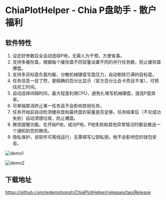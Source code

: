 # ChiaPlotHelper - Chia P盘助手 - 散户福利
## 软件特性
1. 设定好参数后全自动连续P地，无需人为干预，方便省事。
2. 支持多缓存盘，根据每个缓存盘不同容量设置不同的并行任务数，防止缓存盘爆盘。
3. 支持多目标盘负载均衡，分散机械硬盘写盘压力，自动剔除已满的目标盘。
4. 任务信息一目了然，更精确的百分比显示（官方百分比会卡而且不准），可预估完工时间。
5. 自动选择间隔时间，最大程度利用CPU，避免扎堆写机械硬盘，提高P盘效率。
6. 可单独取消终止某一任务且不会影响其他任务。
7. 任务开始前自动检测缓存盘和最终盘的容量是否足够，任务结束后（不论成功失败）自动清理垃圾，防止爆盘。
8. 微信提醒功能。在开始P地，成功P地，P地失败和其他异常情况时都会推送一个通知到您的微信。
9. 隐私保护。该软件可离线运行，无需填写公钥私钥，绝不会影响您的钱包安全。

![demo1](https://ae01.alicdn.com/kf/U14e85428e4214ae4aac022c3a59556361.jpg 'demo1')

![demo2](https://ae01.alicdn.com/kf/Ub24c5e2f8a5e487c993fd51e28ba25e4l.jpg 'demo2')

## 下载地址
https://github.com/redemptiongh/ChiaPlotHelper/releases/tag/Release
